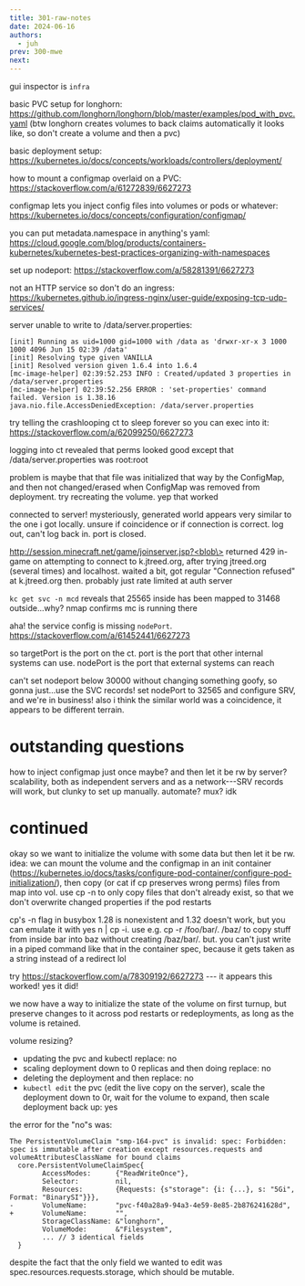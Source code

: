 ```yaml
---
title: 301-raw-notes
date: 2024-06-16
authors:
  - juh
prev: 300-mwe
next:
---
```

gui inspector is `infra`

basic PVC setup for longhorn: https://github.com/longhorn/longhorn/blob/master/examples/pod_with_pvc.yaml (btw longhorn creates volumes to back claims automatically it looks like, so don't create a volume and then a pvc)

basic deployment setup: https://kubernetes.io/docs/concepts/workloads/controllers/deployment/

how to mount a configmap overlaid on a PVC: https://stackoverflow.com/a/61272839/6627273

configmap lets you inject config files into volumes or pods or whatever: https://kubernetes.io/docs/concepts/configuration/configmap/

you can put metadata.namespace in anything's yaml: https://cloud.google.com/blog/products/containers-kubernetes/kubernetes-best-practices-organizing-with-namespaces

set up nodeport: https://stackoverflow.com/a/58281391/6627273

not an HTTP service so don't do an ingress: https://kubernetes.github.io/ingress-nginx/user-guide/exposing-tcp-udp-services/

server unable to write to /data/server.properties:

```
[init] Running as uid=1000 gid=1000 with /data as 'drwxr-xr-x 3 1000 1000 4096 Jun 15 02:39 /data'
[init] Resolving type given VANILLA
[init] Resolved version given 1.6.4 into 1.6.4
[mc-image-helper] 02:39:52.253 INFO : Created/updated 3 properties in /data/server.properties
[mc-image-helper] 02:39:52.256 ERROR : 'set-properties' command failed. Version is 1.38.16
java.nio.file.AccessDeniedException: /data/server.properties
```

try telling the crashlooping ct to sleep forever so you can exec into it: https://stackoverflow.com/a/62099250/6627273

logging into ct revealed that perms looked good except that /data/server.properties was root:root

problem is maybe that that file was initialized that way by the ConfigMap, and then not changed/erased when ConfigMap was removed from deployment. try recreating the volume. yep that worked

connected to server! mysteriously, generated world appears very similar to the one i got locally. unsure if coincidence or if connection is correct. log out, can't log back in. port is closed.

http://session.minecraft.net/game/joinserver.jsp?<blob\> returned 429 in-game on attempting to connect to k.jtreed.org, after trying jtreed.org (several times) and localhost. waited a bit, got regular "Connection refused" at k.jtreed.org then. probably just rate limited at auth server

`kc get svc -n mcd` reveals that 25565 inside has been mapped to 31468 outside...why? nmap confirms mc is running there

aha! the service config is missing `nodePort`. https://stackoverflow.com/a/61452441/6627273

so targetPort is the port on the ct. port is the port that other internal systems can use. nodePort is the port that external systems can reach

can't set nodeport below 30000 without changing something goofy, so gonna just...use the SVC records! set nodePort to 32565 and configure SRV, and we're in business! also i think the similar world was a coincidence, it appears to be different terrain.

# outstanding questions

how to inject configmap just once maybe? and then let it be rw by server?
scalability, both as independent servers and as a network---SRV records will work, but clunky to set up manually. automate? mux? idk

# continued

okay so we want to initialize the volume with some data but then let it be rw. idea: we can mount the volume and the configmap in an init container (https://kubernetes.io/docs/tasks/configure-pod-container/configure-pod-initialization/), then copy (or cat if cp preserves wrong perms) files from map into vol. use cp -n to only copy files that don't already exist, so that we don't overwrite changed properties if the pod restarts

cp's -n flag in busybox 1.28 is nonexistent and 1.32 doesn't work, but you can emulate it with yes n | cp -i. use e.g. cp -r /foo/bar/. /baz/ to copy stuff from inside bar into baz without creating /baz/bar/. but. you can't just write in a piped command like that in the container spec, because it gets taken as a string instead of a redirect lol

try https://stackoverflow.com/a/78309192/6627273 --- it appears this worked! yes it did!

we now have a way to initialize the state of the volume on first turnup, but preserve changes to it across pod restarts or redeployments, as long as the volume is retained.

volume resizing?

- updating the pvc and kubectl replace: no
- scaling deployment down to 0 replicas and then doing replace: no
- deleting the deployment and then replace: no
- `kubectl edit` the pvc (edit the live copy on the server), scale the deployment down to 0r, wait for the volume to expand, then scale deployment back up: yes

the error for the "no"s was:

```
The PersistentVolumeClaim "smp-164-pvc" is invalid: spec: Forbidden: spec is immutable after creation except resources.requests and volumeAttributesClassName for bound claims
  core.PersistentVolumeClaimSpec{
        AccessModes:      {"ReadWriteOnce"},
        Selector:         nil,
        Resources:        {Requests: {s"storage": {i: {...}, s: "5Gi", Format: "BinarySI"}}},
-       VolumeName:       "pvc-f40a28a9-94a3-4e59-8e85-2b876241628d",
+       VolumeName:       "",
        StorageClassName: &"longhorn",
        VolumeMode:       &"Filesystem",
        ... // 3 identical fields
  }
```

despite the fact that the only field we wanted to edit was spec.resources.requests.storage, which should be mutable.